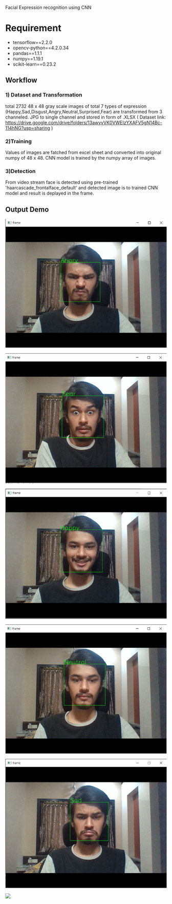 Facial Expression recognition using CNN
# Requirement
- tensorflow==2.2.0
- opencv-python==4.2.0.34
- pandas==1.1.1
- numpy==1.19.1
- scikit-learn==0.23.2
## Workflow

### 1) Dataset and Transformation
total 2732 48 x 48 gray scale images of total 7 types of expression (Happy,Sad,Disgust,Angry,Neutral,Surprised,Fear) are transformed from 3 channeled.
JPG to single channel and stored in form of .XLSX
( Dataset link: https://drive.google.com/drive/folders/13awyvVK0VWEIzYXAFV5gN14Bc-114hNG?usp=sharing )

### 2)Training
Values of images are fatched from excel sheet and converted into original numpy of 48 x 48. CNN model is trained by the numpy array of images.

### 3)Detection
From video stream face is detected using pre-trained 'haarcascade_frontalface_default' and detected image is to trained CNN model and result is deplayed in the frame.  
 

## Output Demo

![](Output/Angry.png)

![](Output/Fear.png)

![](Output/Happy.png)

![](Output/Neutral.png)

![](Output/Sad.png)

![](Output/Surprise.png)
